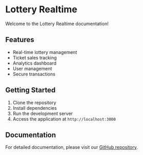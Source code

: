 # Lottery Realtime

Welcome to the Lottery Realtime documentation!

## Features

- Real-time lottery management
- Ticket sales tracking
- Analytics dashboard
- User management
- Secure transactions

## Getting Started

1. Clone the repository
2. Install dependencies
3. Run the development server
4. Access the application at `http://localhost:3000`

## Documentation

For detailed documentation, please visit our [GitHub repository](https://github.com/yourusername/lottery-realtime). 